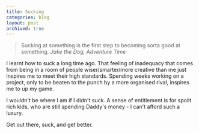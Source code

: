 ```yaml
---
title: Sucking
categories: blog
layout: post
archived: true
---
```


<blockquote class="pull">
  <p>
    Sucking at something is the first step to becoming sorta good at something.
    <cite>Jake the Dog, Adventure Time</cite>
  </p>
</blockquote>

I learnt how to suck a long time ago. That feeling of inadequacy that comes from being in a room of people wiser/smarter/more creative than me just inspires me to meet their high standards. Spending weeks working on a project, only to be beaten to the punch by a more organised rival, inspires me to up my game.

I wouldn't be where I am if I didn't suck. A sense of entitlement is for spoilt rich kids, who are still spending Daddy's money - I can't afford such a luxury.

Get out there, suck, and get better.